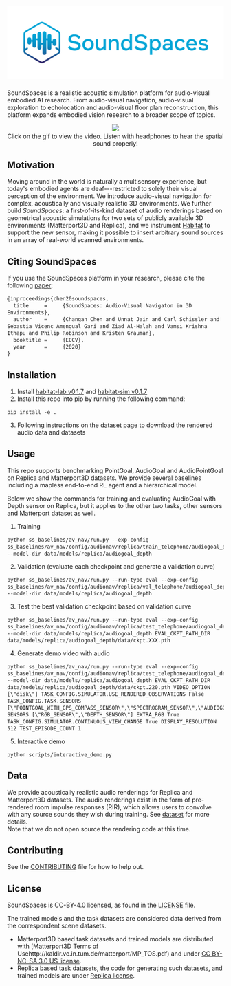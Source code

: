 ![](res/logo.png)
--------------------------------------------------------------------------------
SoundSpaces is a realistic acoustic simulation platform for audio-visual embodied AI research. From audio-visual navigation, audio-visual exploration to echolocation and audio-visual floor plan reconstruction, this platform expands embodied vision research to a broader scope of topics.

<p align="center"><a href="https://youtu.be/4uiptTUyq30">
  <img src="res/soundspaces-demo.gif"  height="400"></a>
<br>
Click on the gif to view the video. Listen with headphones to hear the spatial sound properly!
</p>

[comment]: <> ([<img src="https://i.imgur.com/BdhXQaZ.png" width="80%">]&#40;https://youtu.be/4uiptTUyq30&#41;)
[comment]: <> (Presentation videos can be found at our [project page]&#40;http://vision.cs.utexas.edu/projects/audio_visual_navigation/&#41;.)

## Motivation
Moving around in the world is naturally a multisensory experience, but today's embodied agents are deaf---restricted to solely their visual perception of the environment. We introduce audio-visual navigation for complex, acoustically and visually realistic 3D environments. We further build *SoundSpaces*: a first-of-its-kind dataset of audio renderings based on geometrical acoustic simulations for two sets of publicly available 3D environments (Matterport3D and Replica), and we instrument [Habitat](https://github.com/facebookresearch/habitat-api/blob/master/README.md) to support the new sensor, making it possible to insert arbitrary sound sources in an array of real-world scanned environments.

## Citing SoundSpaces
If you use the SoundSpaces platform in your research, please cite the following [paper](https://arxiv.org/pdf/1912.11474.pdf):
```
@inproceedings{chen20soundspaces,
  title     =     {SoundSpaces: Audio-Visual Navigaton in 3D Environments},
  author    =     {Changan Chen and Unnat Jain and Carl Schissler and Sebastia Vicenc Amengual Gari and Ziad Al-Halah and Vamsi Krishna Ithapu and Philip Robinson and Kristen Grauman},
  booktitle =     {ECCV},
  year      =     {2020}
}
```

## Installation 
1. Install [habitat-lab v0.1.7](https://github.com/facebookresearch/habitat-lab) and [habitat-sim v0.1.7](https://github.com/facebookresearch/habitat-sim)
2. Install this repo into pip by running the following command:
```
pip install -e .
```
3. Following instructions on the [dataset](soundspaces/README.md) page to download the rendered audio data and datasets

## Usage
This repo supports benchmarking PointGoal, AudioGoal and AudioPointGoal on Replica and Matterport3D datasets.
We provide several baselines including a mapless end-to-end RL agent and a hierarchical model.  

Below we show the commands for training and evaluating AudioGoal with Depth sensor on Replica, 
but it applies to the other two tasks, other sensors and Matterport dataset as well. 
1. Training
```
python ss_baselines/av_nav/run.py --exp-config ss_baselines/av_nav/config/audionav/replica/train_telephone/audiogoal_depth.yaml --model-dir data/models/replica/audiogoal_depth
```
2. Validation (evaluate each checkpoint and generate a validation curve)
```
python ss_baselines/av_nav/run.py --run-type eval --exp-config ss_baselines/av_nav/config/audionav/replica/val_telephone/audiogoal_depth.yaml --model-dir data/models/replica/audiogoal_depth
```
3. Test the best validation checkpoint based on validation curve
```
python ss_baselines/av_nav/run.py --run-type eval --exp-config ss_baselines/av_nav/config/audionav/replica/test_telephone/audiogoal_depth.yaml --model-dir data/models/replica/audiogoal_depth EVAL_CKPT_PATH_DIR data/models/replica/audiogoal_depth/data/ckpt.XXX.pth
```
4. Generate demo video with audio
```
python ss_baselines/av_nav/run.py --run-type eval --exp-config ss_baselines/av_nav/config/audionav/replica/test_telephone/audiogoal_depth.yaml --model-dir data/models/replica/audiogoal_depth EVAL_CKPT_PATH_DIR data/models/replica/audiogoal_depth/data/ckpt.220.pth VIDEO_OPTION [\"disk\"] TASK_CONFIG.SIMULATOR.USE_RENDERED_OBSERVATIONS False TASK_CONFIG.TASK.SENSORS [\"POINTGOAL_WITH_GPS_COMPASS_SENSOR\",\"SPECTROGRAM_SENSOR\",\"AUDIOGOAL_SENSOR\"] SENSORS [\"RGB_SENSOR\",\"DEPTH_SENSOR\"] EXTRA_RGB True TASK_CONFIG.SIMULATOR.CONTINUOUS_VIEW_CHANGE True DISPLAY_RESOLUTION 512 TEST_EPISODE_COUNT 1
```
5. Interactive demo
```
python scripts/interactive_demo.py
```

## Data
We provide acoustically realistic audio renderings for Replica and Matterport3D datasets. 
The audio renderings exist in the form of pre-rendered room impulse responses (RIR), which allows 
users to convolve with any source sounds they wish during training. 
See [dataset](soundspaces/README.md) for more details.  
Note that we do not open source the rendering code at this time.


## Contributing
See the [CONTRIBUTING](CONTRIBUTING.md) file for how to help out.

## License
SoundSpaces is CC-BY-4.0 licensed, as found in the [LICENSE](LICENSE) file.

The trained models and the task datasets are considered data derived from the correspondent scene datasets.
- Matterport3D based task datasets and trained models are distributed with [Matterport3D Terms of Usehttp://kaldir.vc.in.tum.de/matterport/MP_TOS.pdf) and under [CC BY-NC-SA 3.0 US license](https://creativecommons.org/licenses/by-nc-sa/3.0/us/).
- Replica based task datasets, the code for generating such datasets, and trained models are under [Replica license](https://github.com/facebookresearch/Replica-Dataset/blob/master/LICENSE).
